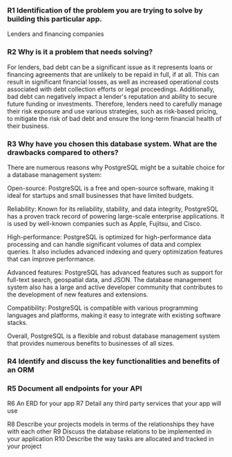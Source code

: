 ### R1 Identification of the problem you are trying to solve by building this particular app.

Lenders and financing companies

### R2 Why is it a problem that needs solving?

For lenders, bad debt can be a significant issue as it represents loans or financing agreements that are unlikely to be repaid in full, if at all. This can result in significant financial losses, as well as increased operational costs associated with debt collection efforts or legal proceedings. Additionally, bad debt can negatively impact a lender's reputation and ability to secure future funding or investments. Therefore, lenders need to carefully manage their risk exposure and use various strategies, such as risk-based pricing, to mitigate the risk of bad debt and ensure the long-term financial health of their business.

### R3 Why have you chosen this database system. What are the drawbacks compared to others?

There are numerous reasons why PostgreSQL might be a suitable choice for a database management system:

Open-source: PostgreSQL is a free and open-source software, making it ideal for startups and small businesses that have limited budgets.

Reliability: Known for its reliability, stability, and data integrity, PostgreSQL has a proven track record of powering large-scale enterprise applications. It is used by well-known companies such as Apple, Fujitsu, and Cisco.

High-performance: PostgreSQL is optimized for high-performance data processing and can handle significant volumes of data and complex queries. It also includes advanced indexing and query optimization features that can improve performance.

Advanced features: PostgreSQL has advanced features such as support for full-text search, geospatial data, and JSON. The database management system also has a large and active developer community that contributes to the development of new features and extensions.

Compatibility: PostgreSQL is compatible with various programming languages and platforms, making it easy to integrate with existing software stacks.

Overall, PostgreSQL is a flexible and robust database management system that provides numerous benefits to businesses of all sizes.

### R4 Identify and discuss the key functionalities and benefits of an ORM

### R5 Document all endpoints for your API

R6 An ERD for your app
R7 Detail any third party services that your app will use

R8 Describe your projects models in terms of the relationships they have with each other
R9 Discuss the database relations to be implemented in your application
R10 Describe the way tasks are allocated and tracked in your project
